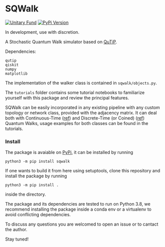 # SQWalk

[![Unitary Fund](https://img.shields.io/badge/Supported%20By-UNITARY%20FUND-brightgreen.svg?style=for-the-badge)](http://unitary.fund)
[![PyPi Version](https://img.shields.io/pypi/v/sqwalk.svg?style=for-the-badge)](https://pypi.python.org/pypi/sqwalk/)

In development, use with discretion.

A Stochastic Quantum Walk simulator based on [QuTiP](https://qutip.org).

Dependencies:

```
qutip
qiskit
numpy
matplotlib
```

The implementation of the walker class is contained in `sqwalk/objects.py`.

The `tutorials`  folder contains some tutorial notebooks to familiarize yourself with this package
and review the principal features.

SQWalk can be easily incorporated in any existing pipeline with any custom
topology or network class, provided with the adjacency matrix. It can deal both
with Continuous-Time ([ref](https://arxiv.org/abs/0905.2942)) and Discrete-Time
(or Coined) ([ref](https://arxiv.org/abs/1006.5556)) Quantum Walks, usage
examples for both classes can be found in the tutorials.

### Install

The package is avaiable on [PyPi](https://pypi.org/project/sqwalk/), it can be installed by running

```
python3 -m pip install sqwalk
```

If one wants to build it from here using setuptools, clone this repository and 
install the package by running 

```
python3 -m pip install .
```
inside the directory. 

The package and its dependencies are tested to run on Python 3.8, we recommend
installing the package inside a conda env or a virtualenv to avoid conflicting
dependencies.

To discuss any questions you are welcomed to open an issue or to cantact the author. 

Stay tuned!
